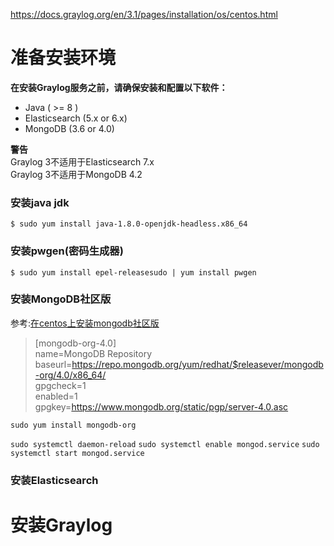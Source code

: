 https://docs.graylog.org/en/3.1/pages/installation/os/centos.html   

# 准备安装环境

**在安装Graylog服务之前，请确保安装和配置以下软件：**
* Java ( >= 8 )
* Elasticsearch (5.x or 6.x)
* MongoDB (3.6 or 4.0)

**警告**  
Graylog 3不适用于Elasticsearch 7.x  
Graylog 3不适用于MongoDB 4.2  

### 安装java jdk
`$ sudo yum install java-1.8.0-openjdk-headless.x86_64`

### 安装pwgen(密码生成器)
`$ sudo yum install epel-releasesudo | yum install pwgen`

### 安装MongoDB社区版

参考:[在centos上安装mongodb社区版](https://www.puhua.net/blog/posts/2019/12/14/%E5%9C%A8CentOS%E4%B8%8A%E5%AE%89%E8%A3%85MongoDB%E7%A4%BE%E5%8C%BA%E7%89%88.html)

> [mongodb-org-4.0]  
> name=MongoDB Repository  
> baseurl=https://repo.mongodb.org/yum/redhat/$releasever/mongodb-org/4.0/x86_64/  
> gpgcheck=1  
> enabled=1  
> gpgkey=https://www.mongodb.org/static/pgp/server-4.0.asc   

`sudo yum install mongodb-org`

`sudo systemctl daemon-reload`
`sudo systemctl enable mongod.service`
`sudo systemctl start mongod.service`


### 安装Elasticsearch

# 安装Graylog
